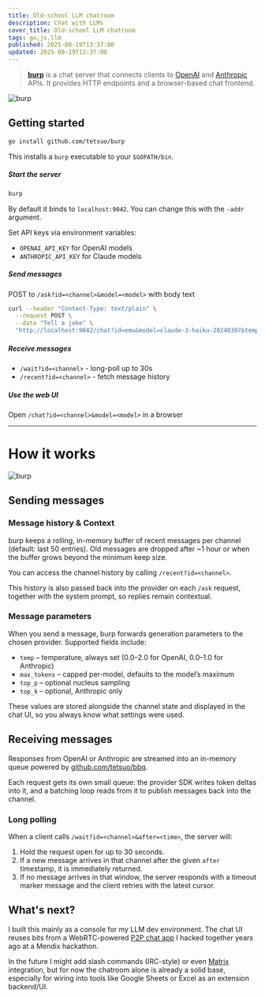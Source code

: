 ```yaml
---
title: Old-school LLM chatroom
description: Chat with LLMs
cover_title: Old-school LLM chatroom
tags: go,js,llm
published: 2025-08-19T13:37:00
updated: 2025-08-19T13:37:00
---
```


> [**burp**](https://github.com/tetsuo/burp) is a chat server that connects clients to [OpenAI](https://openai.com/api/) and [Anthropic](https://www.anthropic.com/api) APIs. It provides HTTP endpoints and a browser-based chat frontend.

![burp](./images/burp-screenshot.png)

## Getting started

```sh
go install github.com/tetsuo/burp
```

This installs a `burp` executable to your `$GOPATH/bin`.

##### Start the server

```bash
burp
```

By default it binds to `localhost:9042`. You can change this with the `-addr` argument.

Set API keys via environment variables:

* `OPENAI_API_KEY` for OpenAI models
* `ANTHROPIC_API_KEY` for Claude models

##### Send messages

POST to `/ask?id=<channel>&model=<model>` with body text

```sh
curl --header "Content-Type: text/plain" \
  --request POST \
  --data "Tell a joke" \
  "http://localhost:9042/chat?id=emu&model=claude-3-haiku-20240307&temp=0.75"
```

##### Receive messages

- `/wait?id=<channel>` - long-poll up to 30s
- `/recent?id=<channel>` - fetch message history

##### Use the web UI

Open `/chat?id=<channel>&model=<model>` in a browser

---

# How it works

![burp](./images/burp_chat_flow.svg)

## Sending messages

### Message history & Context

burp keeps a rolling, in-memory buffer of recent messages per channel (default: last 50 entries). Old messages are dropped after ~1 hour or when the buffer grows beyond the minimum keep size.

You can access the channel history by calling `/recent?id=<channel>`.

This history is also passed back into the provider on each `/ask` request, together with the system prompt, so replies remain contextual.

### Message parameters

When you send a message, burp forwards generation parameters to the chosen provider.
Supported fields include:

* `temp` – temperature, always set (0.0–2.0 for OpenAI, 0.0–1.0 for Anthropic)
* `max_tokens` – capped per-model, defaults to the model’s maximum
* `top_p` – optional nucleus sampling
* `top_k` – optional, Anthropic only

These values are stored alongside the channel state and displayed in the chat UI, so you always know what settings were used.

## Receiving messages

Responses from OpenAI or Anthropic are streamed into an in-memory queue powered by [github.com/tetsuo/bbq](https://github.com/tetsuo/bbq).

Each request gets its own small queue: the provider SDK writes token deltas into it, and a batching loop reads from it to publish messages back into the channel.

### Long polling

When a client calls `/wait?id=<channel>&after=<time>`, the server will:

1. Hold the request open for up to 30 seconds.
2. If a new message arrives in that channel after the given `after` timestamp, it is immediately returned.
3. If no message arrives in that window, the server responds with a timeout marker message and the client retries with the latest cursor.

## What's next?

I built this mainly as a console for my LLM dev environment. The chat UI reuses bits from a WebRTC-powered [P2P chat app](https://github.com/tetsuo/r2) I hacked together years ago at a Mendix hackathon.

In the future I might add slash commands (IRC-style) or even [Matrix](https://matrix.org/) integration, but for now the chatroom alone is already a solid base, especially for wiring into tools like Google Sheets or Excel as an extension backend/UI.
